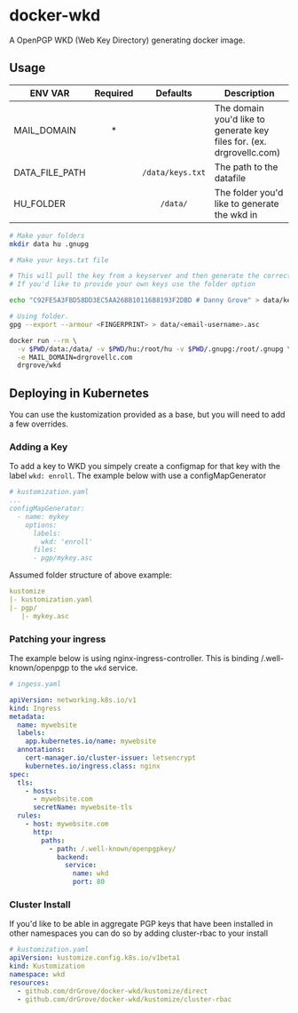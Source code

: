 # docker-wkd

A OpenPGP WKD (Web Key Directory) generating docker image.

## Usage

| ENV VAR          | Required   | Defaults         | Description                                                           |
| ---------------- | :--------: | :-----:          | -------------                                                         |
| MAIL_DOMAIN      | *          |                  | The domain you'd like to generate key files for. (ex. drgrovellc.com) |
| DATA_FILE_PATH   |            | `/data/keys.txt` | The path to the datafile                                              |
| HU_FOLDER        |            | `/data/`         | The folder you'd like to generate the wkd in                          |

```bash
# Make your folders
mkdir data hu .gnupg

# Make your keys.txt file

# This will pull the key from a keyserver and then generate the correct file for WKD.
# If you'd like to provide your own keys use the folder option

echo "C92FE5A3FBD58DD3EC5AA26BB10116B8193F2DBD # Danny Grove" > data/keys.txt

# Using folder.
gpg --export --armour <FINGERPRINT> > data/<email-username>.asc

docker run --rm \
  -v $PWD/data:/data/ -v $PWD/hu:/root/hu -v $PWD/.gnupg:/root/.gnupg \
  -e MAIL_DOMAIN=drgrovellc.com
  drgrove/wkd
```

## Deploying in Kubernetes

You can use the kustomization provided as a base, but you will need to add a
few overrides.

### Adding a Key

To add a key to WKD you simpely create a configmap for that key with the label `wkd: enroll`. The example below with use a configMapGenerator

```yaml
# kustomization.yaml
...
configMapGenerator:
  - name: mykey
    options:
      labels:
        wkd: 'enroll'
      files:
      - pgp/mykey.asc
```

Assumed folder structure of above example:

```yaml
kustomize
|- kustomization.yaml
|- pgp/
   |- mykey.asc
```

### Patching your ingress

The example below is using nginx-ingress-controller. This is binding /.well-known/openpgp to the `wkd` service.

```yaml
# ingess.yaml

apiVersion: networking.k8s.io/v1
kind: Ingress
metadata:
  name: mywebsite
  labels:
    app.kubernetes.io/name: mywebsite
  annotations:
    cert-manager.io/cluster-issuer: letsencrypt
    kubernetes.io/ingress.class: nginx
spec:
  tls:
    - hosts:
      - mywebsite.com
      secretName: mywebsite-tls
  rules:
    - host: mywebsite.com
      http:
        paths:
          - path: /.well-known/openpgpkey/
            backend:
              service:
                name: wkd
                port: 80
```

### Cluster Install

If you'd like to be able in aggregate PGP keys that have been installed in other namespaces you can do so by adding cluster-rbac to your install

```yaml
# kustomization.yaml
apiVersion: kustomize.config.k8s.io/v1beta1
kind: Kustomization
namespace: wkd
resources:
  - github.com/drGrove/docker-wkd/kustomize/direct
  - github.com/drGrove/docker-wkd/kustomize/cluster-rbac
```

